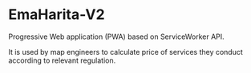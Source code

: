 # EmaHarita-V2
Progressive Web application (PWA) based on ServiceWorker API.

It is used by map engineers to calculate price of services they conduct according to relevant regulation.


